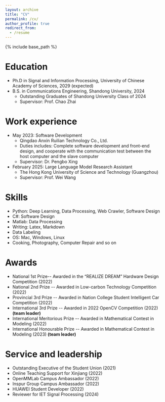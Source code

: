 ```yaml
---
layout: archive
title: "CV"
permalink: /cv/
author_profile: true
redirect_from:
  - /resume
---
```


{% include base_path %}

Education
======
* Ph.D in Signal and Information Processing, University of Chinese Academy of Sciences, 2029 (expected)
* B.S. in Communications Engineering, Shandong University, 2024
  * Outstanding Graduates of Shandong University Class of 2024
  * Supervisor: Prof. Chao Zhai

Work experience
======
* May 2023: Software Development
  * Qingdao Anxin Ruilian Technology Co., Ltd.
  * Duties includes: Complete software development and front-end design, and cooperate with the communication test between the host computer and the slave computer
  * Supervisor: Dr. Pengbo Xing
* February 2025: Large Language Model Research Assistant
  * The Hong Kong University of Science and Technology (Guangzhou)
  * Supervisor: Prof. Wei Wang
  
Skills
======
* Python: Deep Learning, Data Processing, Web Crawler, Software Design
* C#: Software Design
* Matlab: Data Processing
* Writing: Latex, Markdown
* Data Labeling
* OS: Mac, Windows, Linux
* Cooking, Photography, Computer Repair and so on

  
Awards
======
* National 1st Prize-- Awarded in the “REALIZE DREAM” Hardware Design Competition (2022)
* National 2nd Prize -- Awarded in Low-carbon Technology Competition (2022)
* Provincial  3rd Prize -- Awarded in Nation College Student Intelligent Car Competition (2022)
* International 3rd Prize -- Awarded in 2022 OpenCV Competition (2022) **(team leader)**
* International Meritorious Prize -- Awarded in Mathematical Contest in Modeling (2022)
* International Honourable Prize -- Awarded in Mathematical Contest in Modeling (2023) **(team leader)**

  
Service and leadership
======
* Outstanding Executive of the Student Union (2021)
* Online Teaching Support for Xinjiang (2022)
* OpenMMLab Campus Ambassador (2022)
* Inspur Group Campus Ambassador (2022)
* HUAWEI Student Developer (2022)
* Reviewer for IET Signal Processing (2024)


